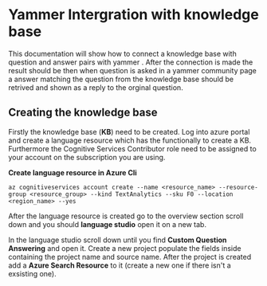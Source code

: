 # Yammer Intergration with knowledge base

This documentation will show how to connect a knowledge base with question and answer pairs with yammer . After the connection is made the result should be then when question is asked in a yammer community page a answer matching the question from the knowledge base should be retrived and shown as a reply to the orginal question. 

## Creating the knowledge base
Firstly the knowledge base (**KB**) need to be created. Log into azure portal and create a language resource which has the functionally to create a KB. Furthermore the Cognitive Services Contributor role need to be assigned to your account on the subscription you are using.

**Create language resource in Azure Cli**

```azurecli
az cognitiveservices account create --name <resource_name> --resource-group <resource_group> --kind TextAnalytics --sku F0 --location <region_name> --yes
```

After the language resource is created go to the overview section scroll down and you should **language studio** open it on a new tab.

In the language studio scroll down until you find **Custom Question Answering** and open it. Create a new project populate the fields inside containing the project name and source name. After the project is created add a **Azure Search Resource** to it (create a new one if there isn't a exsisting one).

